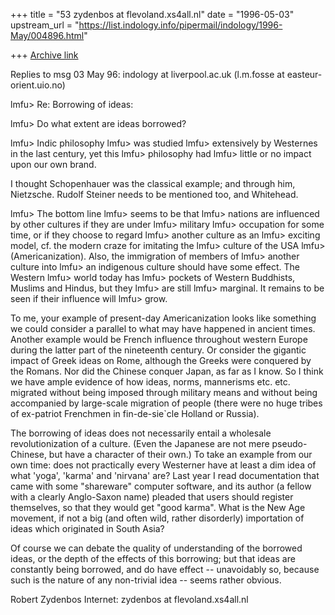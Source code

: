 +++
title = "53 zydenbos at flevoland.xs4all.nl"
date = "1996-05-03"
upstream_url = "https://list.indology.info/pipermail/indology/1996-May/004896.html"

+++
[Archive link](https://list.indology.info/pipermail/indology/1996-May/004896.html)


Replies to msg 03 May 96: indology at liverpool.ac.uk
(l.m.fosse at easteur-orient.uio.no)

 lmfu> Re: Borrowing of ideas:

 lmfu> Do what extent are ideas borrowed? 

 lmfu> Indic philosophy
 lmfu> was studied
 lmfu> extensively by Westernes in the last century, yet this
 lmfu> philosophy had
 lmfu> little or no impact upon our own brand. 

I thought Schopenhauer was the classical example; and through him, Nietzsche.
Rudolf Steiner needs to be mentioned too, and Whitehead.

 lmfu> The bottom line
 lmfu> seems to be that
 lmfu> nations are influenced by other cultures if they are under
 lmfu> military
 lmfu> occupation for some time, or if they choose to regard
 lmfu> another culture as an
 lmfu> exciting model, cf. the modern craze for imitating the
 lmfu> culture of the USA
 lmfu> (Americanization). Also, the immigration of members of
 lmfu> another culture into
 lmfu> an indigenous culture should have some effect. The Western
 lmfu> world today has
 lmfu> pockets of Western Buddhists, Muslims and Hindus, but they
 lmfu> are still
 lmfu> marginal. It remains to be seen if their influence will
 lmfu> grow. 

To me, your example of present-day Americanization looks like something we
could consider a parallel to what may have happened in ancient times. Another
example would be French influence throughout western Europe during the latter
part of the nineteenth century. Or consider the gigantic impact of Greek ideas
on Rome, although the Greeks were conquered by the Romans. Nor did the Chinese
conquer Japan, as far as I know. So I think we have ample evidence of how
ideas, norms, mannerisms etc. etc. migrated without being imposed through
military means and without being accompanied by large-scale migration of people
(there were no huge tribes of ex-patriot Frenchmen in fin-de-sie`cle Holland or
Russia).

The borrowing of ideas does not necessarily entail a wholesale
revolutionization of a culture. (Even the Japanese are not mere pseudo-Chinese,
but have a character of their own.) To take an example from our own time: does
not practically every Westerner have at least a dim idea of what 'yoga',
'karma' and 'nirvana' are? Last year I read documentation that came with some
"shareware" computer software, and its author (a fellow with a clearly
Anglo-Saxon name) pleaded that users should register themselves, so that they
would get "good karma". What is the New Age movement, if not a big (and often
wild, rather disorderly) importation of ideas which originated in South Asia?

Of course we can debate the quality of understanding of the borrowed ideas, or
the depth of the effects of this borrowing; but that ideas are constantly being
borrowed, and do have effect -- unavoidably so, because such is the nature of
any non-trivial idea -- seems rather obvious.

Robert Zydenbos
Internet: zydenbos at flevoland.xs4all.nl





